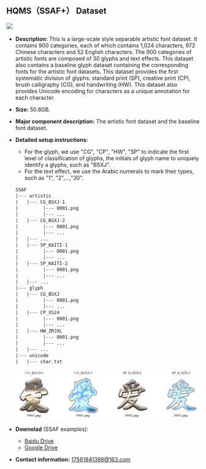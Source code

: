 ## HQMS（SSAF+） Dataset
  ![](imgs/900.jpg)
* **Description:** This is a large-scale style separable artistic font dataset. It contains 900 categories, each of which contains 1,024 characters, 972 Chinese characters and 52 English characters. The 900 categories of artistic fonts are composed of 30 glyphs and text effects. This dataset also contains a baseline glyph dataset containing the corresponding fonts for the artistic font datasets. This dataset provides the first systematic division of glyphs:  standard print (SP), creative print (CP), brush calligraphy (CG), and handwriting (HW). This dataset also provides Unicode encoding for characters as a unique annotation for each character.

* **Size:**  50.8GB.

* **Major component description:**  The artistic font dataset and the baseline font dataset. 

* **Detailed setup instructions:** 

  * For the glyph, we use "CG", "CP", "HW", "SP" to indicate the first level of classification of glyphs, the initials of glyph name to uniquely identify a glyphs, such as "BSXJ".  
  * For the text effect,  we use the Arabic numerals to mark their types, such as "1", "2",...,"30".

  ```
  SSAF
  |--- artistic
  |	  |--- CG_BSXJ-1
  |	 	    |--- 0001.png
  |	 	    |--- ...
  |	  |--- CG_BSXJ-2
  |	 	    |--- 0001.png
  |	 	    |--- ...
  |	  |--- ...
  |	  |--- SP_KAITI-1
  |	 	    |--- 0001.png
  |	 	    |--- ...
  |	  |--- SP_KAITI-2
  |	 	    |--- 0001.png
  |	 	    |--- ...
  |	  |--- ...
  |--- glyph
  |	  |--- CG_BSXJ
  |	 	    |--- 0001.png
  |	 	    |--- ...
  |	  |--- CP_XS24
  |	 	    |--- 0001.png
  |	 	    |--- ...
  |	  |--- HW_ZMJXL
  |	 	    |--- 0001.png
  |	 	    |--- ...
  |	  |--- ...
  |--- unicode
  |	  |--- char.txt
  ```

  ![](imgs/tip.bmp)

* **Downolad**  (SSAF examples): 

  * [Baidu Drive](https://pan.baidu.com/s/1IYTpFXxZKYREKTLQ1El79w?pwd=3hc7 )
  * [Google Drive](https://drive.google.com/file/d/1KsCmwg3yX0uAgjUe7rKJ8oYctIUO4LIz/view?usp=sharing) 


* **Contact information:**  17561841398@163.com
